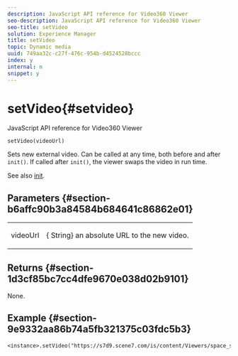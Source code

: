 ```yaml
---
description: JavaScript API reference for Video360 Viewer
seo-description: JavaScript API reference for Video360 Viewer
seo-title: setVideo
solution: Experience Manager
title: setVideo
topic: Dynamic media
uuid: 749aa32c-c27f-476c-954b-d4524528bccc
index: y
internal: n
snippet: y
---
```


# setVideo{#setvideo}

JavaScript API reference for Video360 Viewer

`setVideo(videoUrl)`

Sets new external video. Can be called at any time, both before and after `init()`. If called after `init()`, the viewer swaps the video in run time.

See also [init](../../../c-html5-s7-aem-asset-viewers/c-html5-video-reference/c-html5-video-viewer-20-javascriptapiref/r-html5-video-viewer-20-javascriptapiref-init.md#reference-3b570ba8b35045d6b30fb178c21a66c6).

## Parameters {#section-b6affc90b3a84584b684641c86862e01}

<table id="table_896DFF34A68A403DB93A6D597461A573"> 
 <tbody> 
  <tr> 
   <td colname="col1"> <p> <span class="codeph"> videoUrl </span> </p> </td> 
   <td colname="col2"> <p>{<span class="codeph"> String</span>} an absolute URL to the new video. </p> </td> 
  </tr> 
 </tbody> 
</table>

## Returns {#section-1d3cf85bc7cc4dfe9670e038d02b9101}

None.

## Example {#section-9e9332aa86b74a5fb321375c03fdc5b3}

```
<instance>.setVideo("https://s7d9.scene7.com/is/content/Viewers/space_station_360")
```

